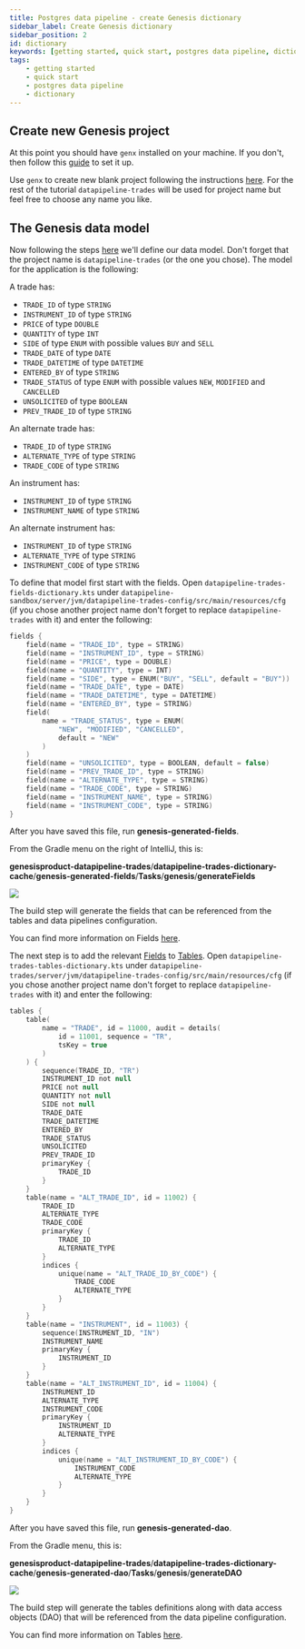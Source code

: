 ```yaml
---
title: Postgres data pipeline - create Genesis dictionary
sidebar_label: Create Genesis dictionary
sidebar_position: 2
id: dictionary
keywords: [getting started, quick start, postgres data pipeline, dictionary]
tags:
    - getting started
    - quick start
    - postgres data pipeline
    - dictionary
---
```


## Create new Genesis project
At this point you should have `genx` installed on your machine. If you don't, then follow this [guide](../../../../getting-started/prerequisites/genx/) to set it up.

Use `genx` to create new blank project following the instructions [here](../../../../getting-started/quick-start/create-a-new-project/). For the rest of the tutorial `datapipeline-trades` will be used for project name but feel free to choose any name you like.

## The Genesis data model

Now following the steps [here](../../../../getting-started/quick-start/define-the-data-model/) we'll define our data model. Don't forget that the project name is `datapipeline-trades` (or the one you chose). The model for the application is the following:

A trade has:
- `TRADE_ID` of type `STRING`
- `INSTRUMENT_ID` of type `STRING`
- `PRICE` of type `DOUBLE`
- `QUANTITY` of type `INT`
- `SIDE` of type `ENUM` with possible values `BUY` and `SELL`
- `TRADE_DATE` of type `DATE`
- `TRADE_DATETIME` of type `DATETIME`
- `ENTERED_BY` of type `STRING`
- `TRADE_STATUS` of type `ENUM` with possible values `NEW`, `MODIFIED` and `CANCELLED`
- `UNSOLICITED` of type `BOOLEAN`
- `PREV_TRADE_ID` of type `STRING`

An alternate trade has:
- `TRADE_ID` of type `STRING`
- `ALTERNATE_TYPE` of type `STRING`
- `TRADE_CODE` of type `STRING`

An instrument has:
- `INSTRUMENT_ID` of type `STRING`
- `INSTRUMENT_NAME` of type `STRING`

An alternate instrument has:
- `INSTRUMENT_ID` of type `STRING`
- `ALTERNATE_TYPE` of type `STRING`
- `INSTRUMENT_CODE` of type `STRING`

To define that model first start with the fields. Open `datapipeline-trades-fields-dictionary.kts` under `datapipeline-sandbox/server/jvm/datapipeline-trades-config/src/main/resources/cfg` (if you chose another project name don't forget to replace `datapipeline-trades` with it) and enter the following:

```kotlin
fields {
    field(name = "TRADE_ID", type = STRING)
    field(name = "INSTRUMENT_ID", type = STRING)
    field(name = "PRICE", type = DOUBLE)
    field(name = "QUANTITY", type = INT)
    field(name = "SIDE", type = ENUM("BUY", "SELL", default = "BUY"))
    field(name = "TRADE_DATE", type = DATE)
    field(name = "TRADE_DATETIME", type = DATETIME)
    field(name = "ENTERED_BY", type = STRING)
    field(
        name = "TRADE_STATUS", type = ENUM(
            "NEW", "MODIFIED", "CANCELLED", 
            default = "NEW"
        )
    )
    field(name = "UNSOLICITED", type = BOOLEAN, default = false)
    field(name = "PREV_TRADE_ID", type = STRING)
    field(name = "ALTERNATE_TYPE", type = STRING)
    field(name = "TRADE_CODE", type = STRING)
    field(name = "INSTRUMENT_NAME", type = STRING)
    field(name = "INSTRUMENT_CODE", type = STRING)
}
```

After you have saved this file, run **genesis-generated-fields**.

From the Gradle menu on the right of IntelliJ, this is:

 **genesisproduct-datapipeline-trades**/**datapipeline-trades-dictionary-cache**/**genesis-generated-fields**/**Tasks**/**genesis**/**generateFields**

 ![](/img/build-gradle-kts-fields.png)

The build step will generate the fields that can be referenced from the tables and data pipelines configuration.

You can find more information on Fields [here](../../../../database/fields-tables-views/fields-tables-views/).

The next step is to add the relevant [Fields](../../../../database/fields-tables-views/fields/) to [Tables](../../../../database/fields-tables-views/tables/). Open `datapipeline-trades-tables-dictionary.kts` under `datapipeline-trades/server/jvm/datapipeline-trades-config/src/main/resources/cfg` (if you chose another project name don't forget to replace `datapipeline-trades` with it) and enter the following:

```kotlin
tables {
    table(
        name = "TRADE", id = 11000, audit = details(
            id = 11001, sequence = "TR",
            tsKey = true
        )
    ) {
        sequence(TRADE_ID, "TR")
        INSTRUMENT_ID not null
        PRICE not null
        QUANTITY not null
        SIDE not null
        TRADE_DATE
        TRADE_DATETIME
        ENTERED_BY
        TRADE_STATUS
        UNSOLICITED
        PREV_TRADE_ID
        primaryKey {
            TRADE_ID
        }
    }
    table(name = "ALT_TRADE_ID", id = 11002) {
        TRADE_ID
        ALTERNATE_TYPE
        TRADE_CODE
        primaryKey {
            TRADE_ID
            ALTERNATE_TYPE
        }
        indices {
            unique(name = "ALT_TRADE_ID_BY_CODE") {
                TRADE_CODE
                ALTERNATE_TYPE
            }
        }
    }
    table(name = "INSTRUMENT", id = 11003) {
        sequence(INSTRUMENT_ID, "IN")
        INSTRUMENT_NAME
        primaryKey {
            INSTRUMENT_ID
        }
    }
    table(name = "ALT_INSTRUMENT_ID", id = 11004) {
        INSTRUMENT_ID
        ALTERNATE_TYPE
        INSTRUMENT_CODE
        primaryKey {
            INSTRUMENT_ID
            ALTERNATE_TYPE
        }
        indices {
            unique(name = "ALT_INSTRUMENT_ID_BY_CODE") {
                INSTRUMENT_CODE
                ALTERNATE_TYPE
            }
        }
    }
}
```

After you have saved this file, run **genesis-generated-dao**.

From the Gradle menu, this is:

**genesisproduct-datapipeline-trades**/**datapipeline-trades-dictionary-cache**/**genesis-generated-dao**/**Tasks**/**genesis**/**generateDAO**

![](/img/build-gradle-kts-generated-dao.png)

The build step will generate the tables definitions along with data access objects (DAO) that will be referenced from the data pipeline configuration.

You can find more information on Tables [here](../../../../database/fields-tables-views/fields-tables-views/).
